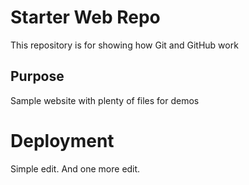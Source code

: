 # Starter Web Repo

This repository is for showing how Git and GitHub work

## Purpose

Sample website with plenty of files for demos

# Deployment

Simple edit. And one more edit.